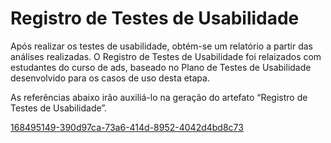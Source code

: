 # Registro de Testes de Usabilidade

Após realizar os testes de usabilidade, obtém-se um relatório a partir das análises realizadas. O Registro de Testes de Usabilidade foi relaizados com estudantes do curso de ads, baseado no Plano de Testes de Usabilidade desenvolvido para os casos de uso desta etapa.

As referências abaixo irão auxiliá-lo na geração do artefato “Registro de Testes de Usabilidade”.


[168495149-390d97ca-73a6-414d-8952-4042d4bd8c73](https://user-images.githubusercontent.com/90878497/173242903-445ae2d8-5f53-45c5-b39f-84f4cee829ea.png)

